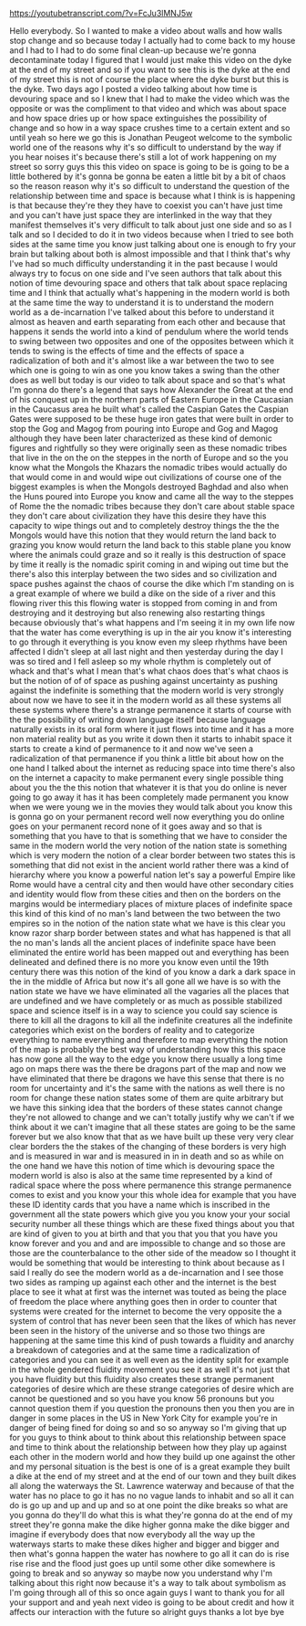 https://youtubetranscript.com/?v=FcJu3lMNJ5w

 Hello everybody. So I wanted to make a video about walls and how walls stop change and so because today I actually had to come back to my house and I had to I had to do some final clean-up because we're gonna decontaminate today I figured that I would just make this video on the dyke at the end of my street and so if you want to see this is the dyke at the end of my street this is not of course the place where the dyke burst but this is the dyke. Two days ago I posted a video talking about how time is devouring space and so I knew that I had to make the video which was the opposite or was the compliment to that video and which was about space and how space dries up or how space extinguishes the possibility of change and so how in a way space crushes time to a certain extent and so until yeah so here we go this is Jonathan Peugeot welcome to the symbolic world one of the reasons why it's so difficult to understand by the way if you hear noises it's because there's still a lot of work happening on my street so sorry guys this this video on space is going to be is going to be a little bothered by it's gonna be gonna be eaten a little bit by a bit of chaos so the reason reason why it's so difficult to understand the question of the relationship between time and space is because what I think is is happening is that because they're they they have to coexist you can't have just time and you can't have just space they are interlinked in the way that they manifest themselves it's very difficult to talk about just one side and so as I talk and so I decided to do it in two videos because when I tried to see both sides at the same time you know just talking about one is enough to fry your brain but talking about both is almost impossible and that I think that's why I've had so much difficulty understanding it in the past because I would always try to focus on one side and I've seen authors that talk about this notion of time devouring space and others that talk about space replacing time and I think that actually what's happening in the modern world is both at the same time the way to understand it is to understand the modern world as a de-incarnation I've talked about this before to understand it almost as heaven and earth separating from each other and because that happens it sends the world into a kind of pendulum where the world tends to swing between two opposites and one of the opposites between which it tends to swing is the effects of time and the effects of space a radicalization of both and it's almost like a war between the two to see which one is going to win as one you know takes a swing than the other does as well but today is our video to talk about space and so that's what I'm gonna do there's a legend that says how Alexander the Great at the end of his conquest up in the northern parts of Eastern Europe in the Caucasian in the Caucasus area he built what's called the Caspian Gates the Caspian Gates were supposed to be these huge iron gates that were built in order to stop the Gog and Magog from pouring into Europe and Gog and Magog although they have been later characterized as these kind of demonic figures and rightfully so they were originally seen as these nomadic tribes that live in the on the on the steppes in the north of Europe and so the you know what the Mongols the Khazars the nomadic tribes would actually do that would come in and would wipe out civilizations of course one of the biggest examples is when the Mongols destroyed Baghdad and also when the Huns poured into Europe you know and came all the way to the steppes of Rome the the nomadic tribes because they don't care about stable space they don't care about civilization they have this desire they have this capacity to wipe things out and to completely destroy things the the the Mongols would have this notion that they would return the land back to grazing you know would return the land back to this stable plane you know where the animals could graze and so it really is this destruction of space by time it really is the nomadic spirit coming in and wiping out time but the there's also this interplay between the two sides and so civilization and space pushes against the chaos of course the dike which I'm standing on is a great example of where we build a dike on the side of a river and this flowing river this this flowing water is stopped from coming in and from destroying and it destroying but also renewing also restarting things because obviously that's what happens and I'm seeing it in my own life now that the water has come everything is up in the air you know it's interesting to go through it everything is you know even my sleep rhythms have been affected I didn't sleep at all last night and then yesterday during the day I was so tired and I fell asleep so my whole rhythm is completely out of whack and that's what I mean that's what chaos does that's what chaos is but the notion of of of space as pushing against uncertainty as pushing against the indefinite is something that the modern world is very strongly about now we have to see it in the modern world as all these systems all these systems where there's a strange permanence it starts of course with the the possibility of writing down language itself because language naturally exists in its oral form where it just flows into time and it has a more non material reality but as you write it down then it starts to inhabit space it starts to create a kind of permanence to it and now we've seen a radicalization of that permanence if you think a little bit about how on the one hand I talked about the internet as reducing space into time there's also on the internet a capacity to make permanent every single possible thing about you the the this notion that whatever it is that you do online is never going to go away it has it has been completely made permanent you know when we were young we in the movies they would talk about you know this is gonna go on your permanent record well now everything you do online goes on your permanent record none of it goes away and so that is something that you have to that is something that we have to consider the same in the modern world the very notion of the nation state is something which is very modern the notion of a clear border between two states this is something that did not exist in the ancient world rather there was a kind of hierarchy where you know a powerful nation let's say a powerful Empire like Rome would have a central city and then would have other secondary cities and identity would flow from these cities and then on the borders on the margins would be intermediary places of mixture places of indefinite space this kind of this kind of no man's land between the two between the two empires so in the notion of the nation state what we have is this clear you know razor sharp border between states and what has happened is that all the no man's lands all the ancient places of indefinite space have been eliminated the entire world has been mapped out and everything has been delineated and defined there is no more you know even until the 19th century there was this notion of the kind of you know a dark a dark space in the in the middle of Africa but now it's all gone all we have is so with the nation state we have we have eliminated all the vagaries all the places that are undefined and we have completely or as much as possible stabilized space and science itself is in a way to science you could say science is there to kill all the dragons to kill all the indefinite creatures all the indefinite categories which exist on the borders of reality and to categorize everything to name everything and therefore to map everything the notion of the map is probably the best way of understanding how this this space has now gone all the way to the edge you know there usually a long time ago on maps there was the there be dragons part of the map and now we have eliminated that there be dragons we have this sense that there is no room for uncertainty and it's the same with the nations as well there is no room for change these nation states some of them are quite arbitrary but we have this sinking idea that the borders of these states cannot change they're not allowed to change and we can't totally justify why we can't if we think about it we can't imagine that all these states are going to be the same forever but we also know that that as we have built up these very very clear clear borders the the stakes of the changing of these borders is very high and is measured in war and is measured in in in death and so as while on the one hand we have this notion of time which is devouring space the modern world is also is also at the same time represented by a kind of radical space where the poss where permanence this strange permanence comes to exist and you know your this whole idea for example that you have these ID identity cards that you have a name which is inscribed in the government all the state powers which give you you know your your social security number all these things which are these fixed things about you that are kind of given to you at birth and that you that you that you have you know forever and you and and are impossible to change and so those are those are the counterbalance to the other side of the meadow so I thought it would be something that would be interesting to think about because as I said I really do see the modern world as a de-incarnation and I see those two sides as ramping up against each other and the internet is the best place to see it what at first was the internet was touted as being the place of freedom the place where anything goes then in order to counter that systems were created for the internet to become the very opposite the a system of control that has never been seen that the likes of which has never been seen in the history of the universe and so those two things are happening at the same time this kind of push towards a fluidity and anarchy a breakdown of categories and at the same time a radicalization of categories and you can see it as well even as the identity split for example in the whole gendered fluidity movement you see it as well it's not just that you have fluidity but this fluidity also creates these strange permanent categories of desire which are these strange categories of desire which are cannot be questioned and so you have you know 56 pronouns but you cannot question them if you question the pronouns then you then you are in danger in some places in the US in New York City for example you're in danger of being fined for doing so and so so anyway so I'm giving that up for you guys to think about to think about this relationship between space and time to think about the relationship between how they play up against each other in the modern world and how they build up one against the other and my personal situation is the best is one of is a great example they built a dike at the end of my street and at the end of our town and they built dikes all along the waterways the St. Lawrence waterway and because of that the water has no place to go it has no no vague lands to inhabit and so all it can do is go up and up and up and so at one point the dike breaks so what are you gonna do they'll do what this is what they're gonna do at the end of my street they're gonna make the dike higher gonna make the dike bigger and imagine if everybody does that now everybody all the way up the waterways starts to make these dikes higher and bigger and bigger and then what's gonna happen the water has nowhere to go all it can do is rise rise rise and the flood just goes up until some other dike somewhere is going to break and so anyway so maybe now you understand why I'm talking about this right now because it's a way to talk about symbolism as I'm going through all of this so once again guys I want to thank you for all your support and and yeah next video is going to be about credit and how it affects our interaction with the future so alright guys thanks a lot bye bye
